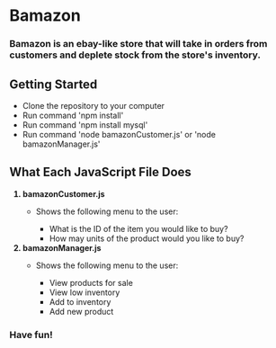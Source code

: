 <h1>Bamazon</h1>
<h3>Bamazon is an ebay-like store that will take in orders from customers and deplete stock from the store's inventory.</h3>

<h2>Getting Started</h2>
<ul>
<li>Clone the repository to your computer</li>
<li>Run command 'npm install'</li>
<li>Run command 'npm install mysql'</li>
<li>Run command 'node bamazonCustomer.js' or 'node bamazonManager.js'</li>
</ul>

<h2>What Each JavaScript File Does</h2>
<ol>
<strong><li>bamazonCustomer.js</li></strong>
<ul>
<li>Shows the following menu to the user:</li>
<ul>
<li>What is the ID of the item you would like to buy?</li>
<li>How may units of the product would you like to buy?</li>
</ul>
</ul>
<strong><li>bamazonManager.js</li></strong>
<ul>
<li>Shows the following menu to the user:</li>
<ul>
<li>View products for sale</li>
<li>View low inventory</li>
<li>Add to inventory</li>
<li>Add new product</li>
</ul>
</ul>
</ol>

<h3>Have fun!</h3>